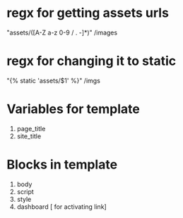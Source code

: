 # regx for getting assets urls
"assets/([A-Z a-z 0-9 / . -]*)"
/images
# regx for changing it to static
"{% static 'assets/$1' %}"
/imgs

# Variables for template
1. page_title
2. site_title

# Blocks in template
1. body
2. script
3. style
4. dashboard [ for activating link]